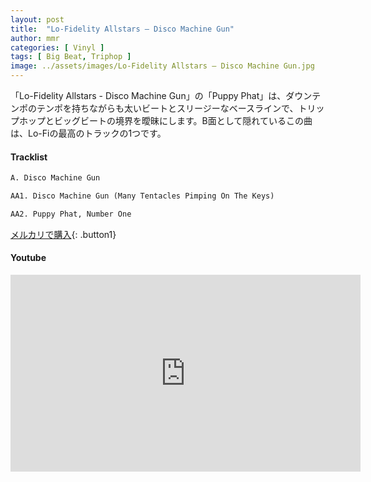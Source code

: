 ```yaml
---
layout: post
title:  "Lo-Fidelity Allstars – Disco Machine Gun"
author: mmr
categories: [ Vinyl ]
tags: [ Big Beat, Triphop ]
image: ../assets/images/Lo-Fidelity Allstars – Disco Machine Gun.jpg
---
```


「Lo-Fidelity Allstars - Disco Machine Gun」の「Puppy Phat」は、ダウンテンポのテンポを持ちながらも太いビートとスリージーなベースラインで、トリップホップとビッグビートの境界を曖昧にします。B面として隠れているこの曲は、Lo-Fiの最高のトラックの1つです。


#### Tracklist
```md
A. Disco Machine Gun

AA1. Disco Machine Gun (Many Tentacles Pimping On The Keys)

AA2. Puppy Phat, Number One
```

[メルカリで購入](https://jp.mercari.com/item/m70205023826?afid=6142608987){: .button1}

#### Youtube
<iframe width="560" height="315" src="https://www.youtube.com/embed/ZYh32Sxv0M0?si=maLslvwYFdHaRWNX" title="YouTube video player" frameborder="0" allow="accelerometer; autoplay; clipboard-write; encrypted-media; gyroscope; picture-in-picture; web-share" referrerpolicy="strict-origin-when-cross-origin" allowfullscreen></iframe>